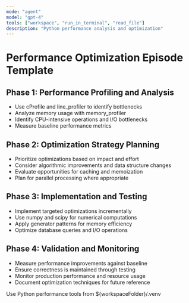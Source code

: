 ```yaml
---
mode: "agent"
model: "gpt-4"
tools: ["workspace", "run_in_terminal", "read_file"]
description: "Python performance analysis and optimization"
---
```


# Performance Optimization Episode Template

## Phase 1: Performance Profiling and Analysis
- Use cProfile and line_profiler to identify bottlenecks
- Analyze memory usage with memory_profiler
- Identify CPU-intensive operations and I/O bottlenecks
- Measure baseline performance metrics

## Phase 2: Optimization Strategy Planning
- Prioritize optimizations based on impact and effort
- Consider algorithmic improvements and data structure changes
- Evaluate opportunities for caching and memoization
- Plan for parallel processing where appropriate

## Phase 3: Implementation and Testing
- Implement targeted optimizations incrementally
- Use numpy and scipy for numerical computations
- Apply generator patterns for memory efficiency
- Optimize database queries and I/O operations

## Phase 4: Validation and Monitoring
- Measure performance improvements against baseline
- Ensure correctness is maintained through testing
- Monitor production performance and resource usage
- Document optimization techniques for future reference

Use Python performance tools from ${workspaceFolder}/.venv
